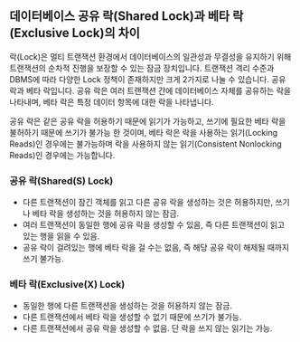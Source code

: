 ## 데이터베이스 **공유 락(Shared Lock)과 베타 락(Exclusive Lock)의 차이**

락(Lock)은 멀티 트랜잭션 환경에서 데이터베이스의 일관성과 무결성을 유지하기 위해 트랜잭션의 순차적 진행을 보장할 수 있는 잠금 장치입니다. 트랜잭션 격리 수준과 DBMS에 따라 다양한 Lock 정책이 존재하지만 크게 2가지로 나눌 수 있습니다. 공유 락과 베타 락입니다. 공유 락은 여러 트랜잭션 간에 데이터베이스 자체를 공유하는 락을 나타내며, 베타 락은 특정 데이터 항목에 대한 락을 나타냅니다.

공유 락은 같은 공유 락을 허용하기 때문에 읽기가 가능하고, 쓰기에 필요한 베타 락을 불허하기 때문에 쓰기가 불가능 한 것이며, 베타 락은 락을 사용하는 읽기(Locking Reads)인 경우에는 불가능하며 락을 사용하지 않는 읽기(Consistent Nonlocking Reads)인 경우에는 가능합니다.

### 공유 락(Shared(S) Lock)

- 다른 트랜잭션이 잠긴 객체를 읽고 다른 공유 락을 생성하는 것은 허용하지만, 쓰기나 베타 락을 생성하는 것을 허용하지 않는 잠금.
- 여러 트랜잭션이 동일한 행에 공유 락을 생성할 수 있음, 즉 다른 트랜잭션이 읽고 있는 행을 읽을 수 있음.
- 공유 락이 걸려있는 행에 베타 락을 걸 수는 없음, 즉 해당 공유 락이 해제될 때까지 쓰기 불가능.

### 베타 락(Exclusive(X) Lock)

- 동일한 행에 다른 트랜잭션을 생성하는 것을 허용하지 않는 잠금.
- 다른 트랜잭션에서 베타 락을 생성할 수 없기 때문에 쓰기가 불가능.
- 다른 트랜잭션에서 공유 락을 생성할 수 없음. 단 락을 쓰지 않는 읽기는 가능.
